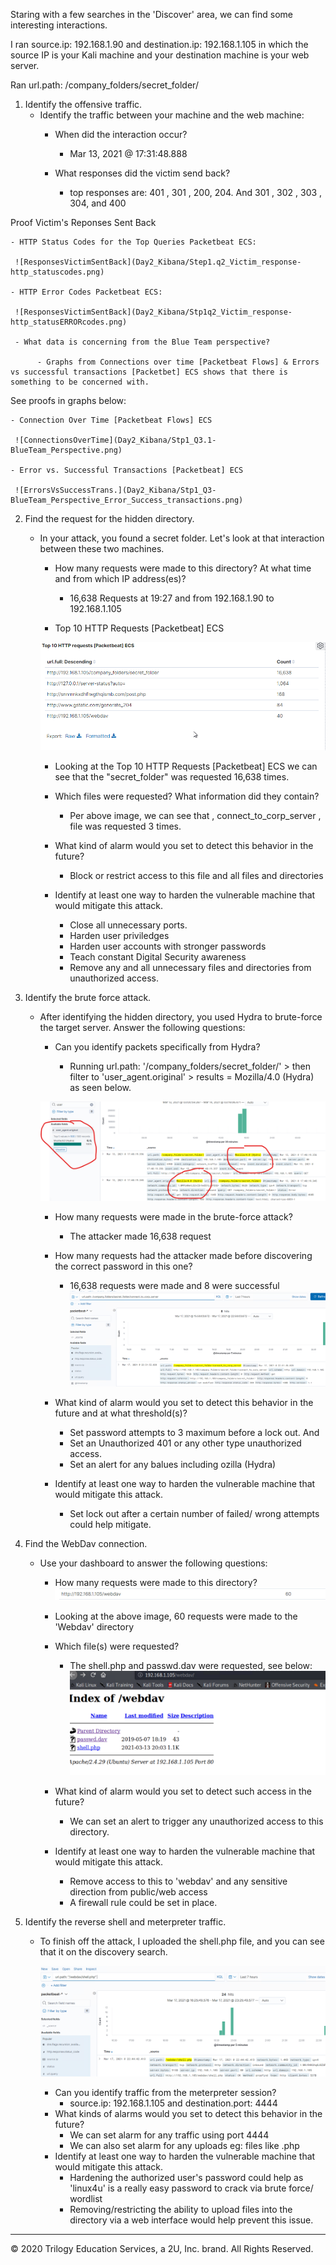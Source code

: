 Staring with a few searches in the 'Discover' area, we can find some interesting interactions.


I ran source.ip: 192.168.1.90 and destination.ip: 192.168.1.105 in which the source IP is your Kali machine and your destination machine is your web server.


Ran url.path: /company_folders/secret_folder/



1. Identify the offensive traffic.
   - Identify the traffic between your machine and the web machine:
     - When did the interaction occur?

          - Mar 13, 2021 @ 17:31:48.888

     - What responses did the victim send back?

          - top responses are: 401 , 301 , 200, 204. And 301 , 302 , 303 , 304, and 400

  Proof Victim's Reponses Sent Back

    - HTTP Status Codes for the Top Queries Packetbeat ECS:   

     ![ResponsesVictimSentBack](Day2_Kibana/Step1.q2_Victim_response-http_statuscodes.png)  

    - HTTP Error Codes Packetbeat ECS:

     ![ResponsesVictimSentBack](Day2_Kibana/Stp1q2_Victim_response-http_statusERRORcodes.png)

     - What data is concerning from the Blue Team perspective?

          - Graphs from Connections over time [Packetbeat Flows] & Errors vs successful transactions [Packetbet] ECS shows that there is something to be concerned with.

  See proofs in graphs below:
    
    - Connection Over Time [Packetbeat Flows] ECS 

     ![ConnectionsOverTime](Day2_Kibana/Stp1_Q3.1-BlueTeam_Perspective.png) 

    - Error vs. Successful Transactions [Packetbeat] ECS 
    
     ![ErrorsVsSuccessTrans.](Day2_Kibana/Stp1_Q3-BlueTeam_Perspective_Error_Success_transactions.png)

2. Find the request for the hidden directory.
   - In your attack, you found a secret folder. Let's look at that interaction between these two machines.


     - How many requests were made to this directory? At what time and from which IP address(es)?

          - 16,638 Requests at 19:27 and from 192.168.1.90 to 192.168.1.105
      - Top 10 HTTP Requests [Packetbeat] ECS

       ![RequestsMade](Day2_Kibana/Stp2_Q1-RequestsMade.png) 
      - Looking at the Top 10 HTTP Requests [Packetbeat] ECS  we can see that the "secret_folder" was requested 16,638 times.

     - Which files were requested? What information did they contain?
        - Per above image, we can see that ,  connect_to_corp_server , file was requested 3 times.

     - What kind of alarm would you set to detect this behavior in the future?
        - Block or restrict access to this file and all files and directories
     - Identify at least one way to harden the vulnerable machine that would mitigate this attack.

        - Close all unnecessary ports.
        - Harden user priviledges 
        - Harden user accounts with stronger passwords
        - Teach constant Digital Security awareness
        - Remove any and all unnecessary files and directories from unauthorized access. 

3. Identify the brute force attack.
   - After identifying the hidden directory, you used Hydra to brute-force the target server. Answer the following questions:

     - Can you identify packets specifically from Hydra?
        
        - Running url.path: '/company_folders/secret_folder/' > then filter to 'user_agent.original' > results = Mozilla/4.0 (Hydra) as seen below.

      ![user_agent](Day2_Kibana/Stp3.1_HYDRA_ID_Hydra_User_Agent.png)

     - How many requests were made in the brute-force attack?
        - The attacker made 16,638 request

     - How many requests had the attacker made before discovering the correct password in this one?
        
         - 16,638 requests were made and 8 were successful
       ![FileAccessed](Day2_Kibana/Stp2_Q2_fileAccessed.png)  

     - What kind of alarm would you set to detect this behavior in the future and at what threshold(s)?

         - Set password attempts to 3 maximum before a lock out. And
         - Set an Unauthorized 401 or any other type unauthorized access.
         - Set an alert for any balues including ozilla (Hydra)

     - Identify at least one way to harden the vulnerable machine that would mitigate this attack.
        - Set lock out after a certain number of failed/ wrong attempts could help mitigate.


4. Find the WebDav connection.
   - Use your dashboard to answer the following questions:

     - How many requests were made to this directory? 
     ![RequestsMadeWebdav](Day2_Kibana/Stp4_Q1_WebDav_requstsMade.png)
      - Looking at the above image, 60 requests were made to the 'Webdav' directory
     
     - Which file(s) were requested?

        - The shell.php and passwd.dav were requested, see below:
      ![FilesRequested](Day2_Kibana/Stp4_Q2_filesRequested.png)  

     - What kind of alarm would you set to detect such access in the future?
         - We can set an alert to trigger any unauthorized access to this directory.

     - Identify at least one way to harden the vulnerable machine that would mitigate this attack.
          - Remove access to this to 'webdav' and any sensitive direction from public/web access
          - A firewall rule could be set in place.

5. Identify the reverse shell and meterpreter traffic.
   - To finish off the attack, I uploaded the shell.php file, and you can see that it on the discovery search.

     ![Shell.phpAccessed](Day2_Kibana/Stp5_Q1_Shell.php.png)


     - Can you identify traffic from the meterpreter session?
       - source.ip: 192.168.1.105 and destination.port: 4444
     - What kinds of alarms would you set to detect this behavior in the future?
         - We can set alarm for any traffic using port 4444
         - We can also set alarm for any uploads eg: files like .php
     - Identify at least one way to harden the vulnerable machine that would mitigate this attack.
          - Hardening the authorized user's password could help as 'linux4u' is a really easy password to crack via brute force/ wordlist
          - Removing/restricting the ability to upload files into the directory via a web interface would help prevent this issue.

---
© 2020 Trilogy Education Services, a 2U, Inc. brand. All Rights Reserved.
